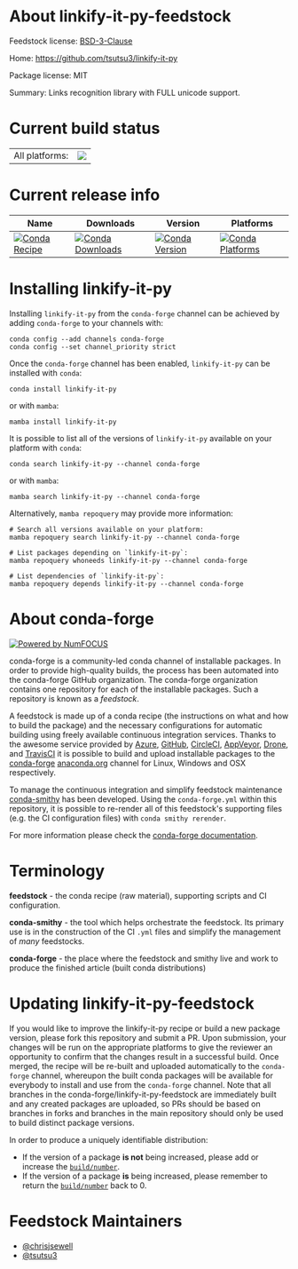 About linkify-it-py-feedstock
=============================

Feedstock license: [BSD-3-Clause](https://github.com/conda-forge/linkify-it-py-feedstock/blob/main/LICENSE.txt)

Home: https://github.com/tsutsu3/linkify-it-py

Package license: MIT

Summary: Links recognition library with FULL unicode support.

Current build status
====================


<table><tr><td>All platforms:</td>
    <td>
      <a href="https://dev.azure.com/conda-forge/feedstock-builds/_build/latest?definitionId=11484&branchName=main">
        <img src="https://dev.azure.com/conda-forge/feedstock-builds/_apis/build/status/linkify-it-py-feedstock?branchName=main">
      </a>
    </td>
  </tr>
</table>

Current release info
====================

| Name | Downloads | Version | Platforms |
| --- | --- | --- | --- |
| [![Conda Recipe](https://img.shields.io/badge/recipe-linkify--it--py-green.svg)](https://anaconda.org/conda-forge/linkify-it-py) | [![Conda Downloads](https://img.shields.io/conda/dn/conda-forge/linkify-it-py.svg)](https://anaconda.org/conda-forge/linkify-it-py) | [![Conda Version](https://img.shields.io/conda/vn/conda-forge/linkify-it-py.svg)](https://anaconda.org/conda-forge/linkify-it-py) | [![Conda Platforms](https://img.shields.io/conda/pn/conda-forge/linkify-it-py.svg)](https://anaconda.org/conda-forge/linkify-it-py) |

Installing linkify-it-py
========================

Installing `linkify-it-py` from the `conda-forge` channel can be achieved by adding `conda-forge` to your channels with:

```
conda config --add channels conda-forge
conda config --set channel_priority strict
```

Once the `conda-forge` channel has been enabled, `linkify-it-py` can be installed with `conda`:

```
conda install linkify-it-py
```

or with `mamba`:

```
mamba install linkify-it-py
```

It is possible to list all of the versions of `linkify-it-py` available on your platform with `conda`:

```
conda search linkify-it-py --channel conda-forge
```

or with `mamba`:

```
mamba search linkify-it-py --channel conda-forge
```

Alternatively, `mamba repoquery` may provide more information:

```
# Search all versions available on your platform:
mamba repoquery search linkify-it-py --channel conda-forge

# List packages depending on `linkify-it-py`:
mamba repoquery whoneeds linkify-it-py --channel conda-forge

# List dependencies of `linkify-it-py`:
mamba repoquery depends linkify-it-py --channel conda-forge
```


About conda-forge
=================

[![Powered by
NumFOCUS](https://img.shields.io/badge/powered%20by-NumFOCUS-orange.svg?style=flat&colorA=E1523D&colorB=007D8A)](https://numfocus.org)

conda-forge is a community-led conda channel of installable packages.
In order to provide high-quality builds, the process has been automated into the
conda-forge GitHub organization. The conda-forge organization contains one repository
for each of the installable packages. Such a repository is known as a *feedstock*.

A feedstock is made up of a conda recipe (the instructions on what and how to build
the package) and the necessary configurations for automatic building using freely
available continuous integration services. Thanks to the awesome service provided by
[Azure](https://azure.microsoft.com/en-us/services/devops/), [GitHub](https://github.com/),
[CircleCI](https://circleci.com/), [AppVeyor](https://www.appveyor.com/),
[Drone](https://cloud.drone.io/welcome), and [TravisCI](https://travis-ci.com/)
it is possible to build and upload installable packages to the
[conda-forge](https://anaconda.org/conda-forge) [anaconda.org](https://anaconda.org/)
channel for Linux, Windows and OSX respectively.

To manage the continuous integration and simplify feedstock maintenance
[conda-smithy](https://github.com/conda-forge/conda-smithy) has been developed.
Using the ``conda-forge.yml`` within this repository, it is possible to re-render all of
this feedstock's supporting files (e.g. the CI configuration files) with ``conda smithy rerender``.

For more information please check the [conda-forge documentation](https://conda-forge.org/docs/).

Terminology
===========

**feedstock** - the conda recipe (raw material), supporting scripts and CI configuration.

**conda-smithy** - the tool which helps orchestrate the feedstock.
                   Its primary use is in the construction of the CI ``.yml`` files
                   and simplify the management of *many* feedstocks.

**conda-forge** - the place where the feedstock and smithy live and work to
                  produce the finished article (built conda distributions)


Updating linkify-it-py-feedstock
================================

If you would like to improve the linkify-it-py recipe or build a new
package version, please fork this repository and submit a PR. Upon submission,
your changes will be run on the appropriate platforms to give the reviewer an
opportunity to confirm that the changes result in a successful build. Once
merged, the recipe will be re-built and uploaded automatically to the
`conda-forge` channel, whereupon the built conda packages will be available for
everybody to install and use from the `conda-forge` channel.
Note that all branches in the conda-forge/linkify-it-py-feedstock are
immediately built and any created packages are uploaded, so PRs should be based
on branches in forks and branches in the main repository should only be used to
build distinct package versions.

In order to produce a uniquely identifiable distribution:
 * If the version of a package **is not** being increased, please add or increase
   the [``build/number``](https://docs.conda.io/projects/conda-build/en/latest/resources/define-metadata.html#build-number-and-string).
 * If the version of a package **is** being increased, please remember to return
   the [``build/number``](https://docs.conda.io/projects/conda-build/en/latest/resources/define-metadata.html#build-number-and-string)
   back to 0.

Feedstock Maintainers
=====================

* [@chrisjsewell](https://github.com/chrisjsewell/)
* [@tsutsu3](https://github.com/tsutsu3/)

